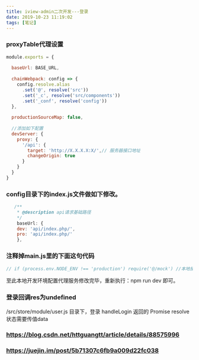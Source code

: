 ```yaml
---
title: iview-admin二次开发---登录
date: 2019-10-23 11:19:02
tags: [笔记]
---
```


### proxyTable代理设置

``` javascript
module.exports = {
 
  baseUrl: BASE_URL,
 
  chainWebpack: config => {
    config.resolve.alias
      .set('@', resolve('src')) 
      .set('_c', resolve('src/components'))
      .set('_conf', resolve('config'))
  },
 
  productionSourceMap: false,
 
  //添加如下配置
  devServer: {
    proxy: {
      '/api': {
        target: 'http://X.X.X.X:X/',// 服务器接口地址
        changeOrigin: true
      }
    }
  }
}
```

### config目录下的index.js文件做如下修改。

``` javascript
   /**
    * @description api请求基础路径
    */
    baseUrl: {
    dev: 'api/index.php/',
    pro: 'api/index.php/'
    },
```


### 注释掉main.js里的下面这句代码

``` javascript
// if (process.env.NODE_ENV !== 'production') require('@/mock') //本地接口模拟 调用后台地址后 需要注释这句代码 
```


至此本地开发环境配置代理服务修改完毕，重新执行：npm run dev 即可。

### 登录回调res为undefined

/src/store/module/user.js 目录下，登录 handleLogin 返回的 Promise resolve状态需要传值data





### https://blog.csdn.net/httguangtt/article/details/88575996

### https://juejin.im/post/5b71307c6fb9a009d22fc038


